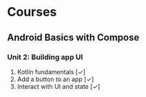 # Courses
## Android Basics with Compose
### Unit 2: Building app UI
1. Kotlin fundamentals        [✓]
2. Add a button to an app     [✓]
3. Interact with UI and state [✓]
